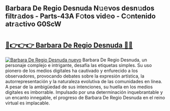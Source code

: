 ## Barbara De Regio Desnuda N𝚞𝚎vos desn𝚞dos filtr𝚊dos - Parts-43A F𝚘tos vid𝚎o - C𝚘ntenido atr𝚊ctivo G0ScW

# <h2><a href="http://mb4bf2.tromn.icu/?c=Barbara+De+Regio+Desnuda">🔗👉👉👉 Barbara De Regio Desnuda 🔗🔗</a></h2>

[![Barbara De Regio Desnuda nuevo](https://i.imgur.com/pEAQMta.gif)](http://mb4bf2.tromn.icu/?c=Barbara+De+Regio+Desnuda)
Barbara De Regio Desnuda, un personaje complejo e intrigante, desafía las etiquetas simples. Su uso pionero de los medios digitales ha cautivado y enfurecido a los observadores, provocando debates sobre la expresión artística, la autorrepresentación y la naturaleza evolutiva de las comunidades en línea. A pesar de la ambigüedad de sus intenciones, su huella en los medios digitales es imborrable. Impulsado por una determinación inquebrantable y un encanto innegable, el progreso de Barbara De Regio Desnuda en el reino virtual es implacable.
